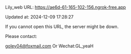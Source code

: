 Lily_web URL: https://ae6d-61-165-102-156.ngrok-free.app

Updated at: 2024-12-09 17:28:27

If you cannot open this URL, the server might be down.

Please contact: 

goley04@foxmail.com Or Wechat:GL_yeaH
